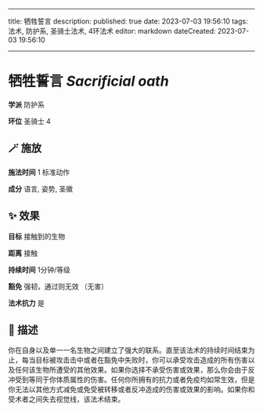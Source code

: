 
---
title: 牺牲誓言
description: 
published: true
date: 2023-07-03 19:56:10
tags: 法术, 防护系, 圣骑士法术, 4环法术
editor: markdown
dateCreated: 2023-07-03 19:56:10

---

# **牺牲誓言** *Sacrificial oath*

**学派** 防护系 

**环位** 圣骑士 4

## 🪄 施放

**施法时间** 1 标准动作

**成分** 语言, 姿势, 圣徽

## ✨ 效果 

**目标** 接触到的生物 

**距离** 接触  

**持续时间** 1分钟/等级 

**豁免** 强韧，通过则无效 （无害）

**法术抗力** 是

## 📖 描述

你在自身以及单一一名生物之间建立了强大的联系。直至该法术的持续时间结束为止，每当目标被攻击击中或者在豁免中失败时，你可以承受攻击造成的所有伤害以及任何该生物所遭受的其他效果。如果你选择不承受伤害或效果，那么你会由于反冲受到等同于你体质属性的伤害。任何你所拥有的抗力或者免疫均如常生效，但是你无法以其他方式减免或免受被转移或者反冲造成的伤害或效果的影响。如果你和受术者之间失去视觉线，该法术结束。
    